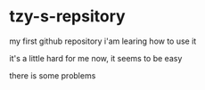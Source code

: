 # tzy-s-repsitory
my first github repository
i'am learing how to use it

it's a little hard for me
now, it seems to be easy 

there is some problems